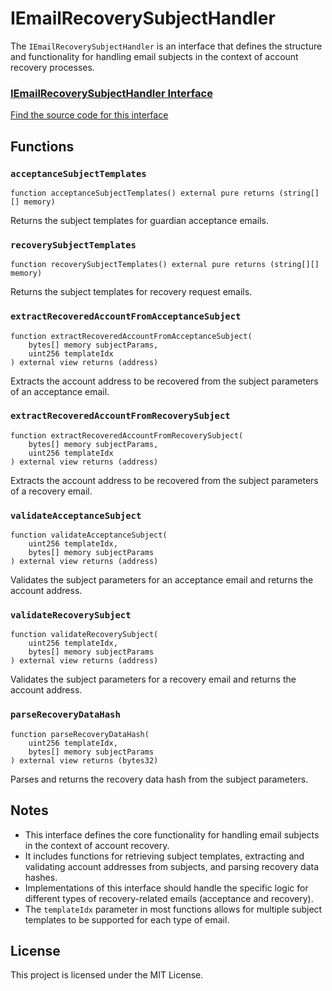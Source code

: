 # IEmailRecoverySubjectHandler

The `IEmailRecoverySubjectHandler` is an interface that defines the structure and functionality for handling email subjects in the context of account recovery processes.

<div className="row" style={{ marginTop: '2rem', marginBottom: '2rem' }}>
  <div className="col col--12" style={{ marginBottom: '1rem' }}>
    <a href="https://github.com/zkemail/email-recovery/blob/main/src/interfaces/IEmailRecoverySubjectHandler.sol" target="_blank" className="card-link" style={{ textDecoration: 'none' }}>
      <div className="card" style={{ cursor: 'pointer', padding: '1.5rem 1rem', height: '100%' }}>
        <div className="card__header">
          <h3 style={{ pointerEvents: 'none', marginBottom: '1rem' }}>IEmailRecoverySubjectHandler Interface</h3>
        </div>
        <div className="card__body">
          <p style={{ pointerEvents: 'none', fontWeight: 'normal' }}>Find the source code for this interface</p>
        </div>
      </div>
    </a>
  </div>
</div>

## Functions

### `acceptanceSubjectTemplates`
````solidity
function acceptanceSubjectTemplates() external pure returns (string[][] memory)
````

Returns the subject templates for guardian acceptance emails.

### `recoverySubjectTemplates`
````solidity
function recoverySubjectTemplates() external pure returns (string[][] memory)
````

Returns the subject templates for recovery request emails.

### `extractRecoveredAccountFromAcceptanceSubject`
````solidity
function extractRecoveredAccountFromAcceptanceSubject(
    bytes[] memory subjectParams,
    uint256 templateIdx
) external view returns (address)
````

Extracts the account address to be recovered from the subject parameters of an acceptance email.

### `extractRecoveredAccountFromRecoverySubject`
````solidity
function extractRecoveredAccountFromRecoverySubject(
    bytes[] memory subjectParams,
    uint256 templateIdx
) external view returns (address)
````

Extracts the account address to be recovered from the subject parameters of a recovery email.

### `validateAcceptanceSubject`
````solidity
function validateAcceptanceSubject(
    uint256 templateIdx,
    bytes[] memory subjectParams
) external view returns (address)
````

Validates the subject parameters for an acceptance email and returns the account address.

### `validateRecoverySubject`
````solidity
function validateRecoverySubject(
    uint256 templateIdx,
    bytes[] memory subjectParams
) external view returns (address)
````

Validates the subject parameters for a recovery email and returns the account address.

### `parseRecoveryDataHash`
````solidity
function parseRecoveryDataHash(
    uint256 templateIdx,
    bytes[] memory subjectParams
) external view returns (bytes32)
````

Parses and returns the recovery data hash from the subject parameters.

## Notes

- This interface defines the core functionality for handling email subjects in the context of account recovery.
- It includes functions for retrieving subject templates, extracting and validating account addresses from subjects, and parsing recovery data hashes.
- Implementations of this interface should handle the specific logic for different types of recovery-related emails (acceptance and recovery).
- The `templateIdx` parameter in most functions allows for multiple subject templates to be supported for each type of email.

## License

This project is licensed under the MIT License.
